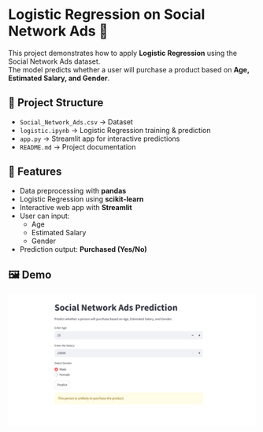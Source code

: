 # Logistic Regression on Social Network Ads 🎯

This project demonstrates how to apply **Logistic Regression** using the Social Network Ads dataset.  
The model predicts whether a user will purchase a product based on **Age, Estimated Salary, and Gender**.

## 📂 Project Structure
- `Social_Network_Ads.csv` → Dataset
- `logistic.ipynb` → Logistic Regression training & prediction
- `app.py` → Streamlit app for interactive predictions
- `README.md` → Project documentation

## 🚀 Features
- Data preprocessing with **pandas**
- Logistic Regression using **scikit-learn**
- Interactive web app with **Streamlit**
- User can input:
  - Age  
  - Estimated Salary  
  - Gender  
- Prediction output: **Purchased (Yes/No)**

## 🖼️ Demo
![App Screenshot](image_output.png)




